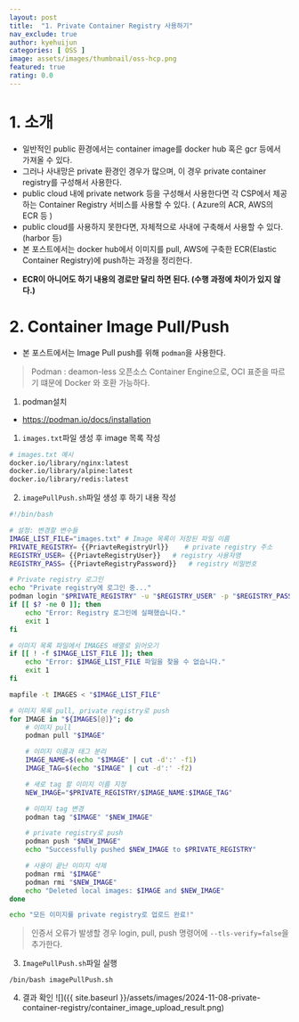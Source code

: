 ```yaml
---
layout: post
title:  "1. Private Container Registry 사용하기"
nav_exclude: true
author: kyehuijun
categories: [ OSS ]
image: assets/images/thumbnail/oss-hcp.png
featured: true
rating: 0.0
---
```


# 1. 소개
- 일반적인 public 환경에서는 container image를 docker hub 혹은 gcr 등에서 가져올 수 있다.
- 그러나 사내망은 private 환경인 경우가 많으며, 이 경우 private container registry를 구성해서 사용한다.
- public cloud 내에 private network 등을 구성해서 사용한다면 각 CSP에서 제공하는 Container Registry 서비스를 사용할 수 있다. ( Azure의 ACR, AWS의 ECR 등 )
- public cloud를 사용하지 못한다면, 자체적으로 사내에 구축해서 사용할 수 있다. (harbor 등)
- 본 포스트에서는 docker hub에서 이미지를 pull, AWS에 구축한 ECR(Elastic Container Registry)에 push하는 과정을 정리한다.

* **ECR이 아니어도 하기 내용의 경로만 달리 하면 된다. (수행 과정에 차이가 있지 않다.)**


# 2. Container Image Pull/Push
- 본 포스트에서는 Image Pull push를 위해 `podman`을 사용한다.
> Podman : deamon-less 오픈소스 Container Engine으로, OCI 표준을 따르기 떄문에 Docker 와 호환 가능하다.

1. podman설치 
- https://podman.io/docs/installation

1. `images.txt`파일 생성 후 image 목록 작성

```bash
# images.txt 예시
docker.io/library/nginx:latest
docker.io/library/alpine:latest
docker.io/library/redis:latest
```

2. `imagePullPush.sh`파일 생성 후 하기 내용 작성

```bash
#!/bin/bash

# 설정: 변경할 변수들
IMAGE_LIST_FILE="images.txt" # Image 목록이 저장된 파일 이름
PRIVATE_REGISTRY= {{PriavteRegistryUrl}}    # private registry 주소
REGISTRY_USER= {{PriavteRegistryUser}}   # registry 사용자명
REGISTRY_PASS= {{PriavteRegistryPassword}}   # registry 비밀번호 

# Private registry 로그인
echo "Private registry에 로그인 중..."
podman login "$PRIVATE_REGISTRY" -u "$REGISTRY_USER" -p "$REGISTRY_PASS"
if [[ $? -ne 0 ]]; then
    echo "Error: Registry 로그인에 실패했습니다."
    exit 1
fi

# 이미지 목록 파일에서 IMAGES 배열로 읽어오기
if [[ ! -f $IMAGE_LIST_FILE ]]; then
    echo "Error: $IMAGE_LIST_FILE 파일을 찾을 수 없습니다."
    exit 1
fi

mapfile -t IMAGES < "$IMAGE_LIST_FILE"

# 이미지 목록 pull, private registry로 push
for IMAGE in "${IMAGES[@]}"; do
    # 이미지 pull
    podman pull "$IMAGE"

    # 이미지 이름과 태그 분리
    IMAGE_NAME=$(echo "$IMAGE" | cut -d':' -f1)
    IMAGE_TAG=$(echo "$IMAGE" | cut -d':' -f2)

    # 새로 tag 할 이미지 이름 지정
    NEW_IMAGE="$PRIVATE_REGISTRY/$IMAGE_NAME:$IMAGE_TAG"

    # 이미지 tag 변경
    podman tag "$IMAGE" "$NEW_IMAGE"

    # private registry로 push
    podman push "$NEW_IMAGE"
    echo "Successfully pushed $NEW_IMAGE to $PRIVATE_REGISTRY"

    # 사용이 끝난 이미지 삭제
    podman rmi "$IMAGE"
    podman rmi "$NEW_IMAGE"
    echo "Deleted local images: $IMAGE and $NEW_IMAGE"
done

echo "모든 이미지를 private registry로 업로드 완료!"
```
> 인증서 오류가 발생할 경우 login, pull, push 명령어에 `--tls-verify=false`을 추가한다.

3. `ImagePullPush.sh`파일 실행

```
/bin/bash imagePullPush.sh
```

4. 결과 확인
![]({{ site.baseurl }}/assets/images/2024-11-08-private-container-registry/container_image_upload_result.png)
